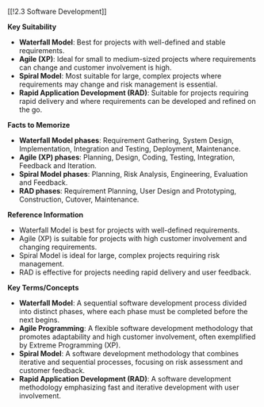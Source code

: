 [[!2.3 Software Development]]

**Key Suitability**

- **Waterfall Model**: Best for projects with well-defined and stable requirements.
- **Agile (XP)**: Ideal for small to medium-sized projects where requirements can change and customer involvement is high.
- **Spiral Model**: Most suitable for large, complex projects where requirements may change and risk management is essential.
- **Rapid Application Development (RAD)**: Suitable for projects requiring rapid delivery and where requirements can be developed and refined on the go.

**Facts to Memorize**

- **Waterfall Model phases**: Requirement Gathering, System Design, Implementation, Integration and Testing, Deployment, Maintenance.
- **Agile (XP) phases**: Planning, Design, Coding, Testing, Integration, Feedback and Iteration.
- **Spiral Model phases**: Planning, Risk Analysis, Engineering, Evaluation and Feedback.
- **RAD phases**: Requirement Planning, User Design and Prototyping, Construction, Cutover, Maintenance.

**Reference Information**

- Waterfall Model is best for projects with well-defined requirements.
- Agile (XP) is suitable for projects with high customer involvement and changing requirements.
- Spiral Model is ideal for large, complex projects requiring risk management.
- RAD is effective for projects needing rapid delivery and user feedback.

**Key Terms/Concepts**

- **Waterfall Model**: A sequential software development process divided into distinct phases, where each phase must be completed before the next begins.
- **Agile Programming**: A flexible software development methodology that promotes adaptability and high customer involvement, often exemplified by Extreme Programming (XP).
- **Spiral Model**: A software development methodology that combines iterative and sequential processes, focusing on risk assessment and customer feedback.
- **Rapid Application Development (RAD)**: A software development methodology emphasizing fast and iterative development with user involvement.